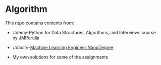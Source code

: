 # Algorithm

This repo contains contents from:

- Udemy-Python for Data Structures, Algorithms, and Interviews course by [JMPortilla ](https://www.udemy.com/python-for-data-structures-algorithms-and-interviews/learn/v4/overview)

- Udacity-[Machine Learning Engineer NanoDegree](https://www.udacity.com/course/machine-learning-engineer-nanodegree--nd009)

- My own solutions for some of the assignments